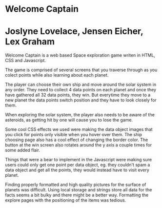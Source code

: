 # Welcome Captain
# Joslyne Lovelace, Jensen Eicher, Lex Graham

Welcome Captain is a web based Space exploration game writen in HTML, CSS and Javascript. 

The game is comprised of several screens that you traverse through as you colect points while also learning about each planet.

The player can choose their own ship and move around the solar system in any order. They need to collect 4 data points on each planet and once they have gathered all 32 data points, they win. But everytime they move to a new planet the data points switch position and they have to look closely for them.

When exploring the solar system, the player also needs to be aware of the asteroids, as getting hit by one will cause you to lose the game.

Some cool CSS effects we used were making the data object images that you click for points only visible when you hover over them. The ship choosing page also has a cool effect of changing the border color. The button at the win screen also rotates around the y axis a couple times for some added flair.

Things that were a bear to implement in the Javascript were making sure users could only get one point per data object, eg. they couldn't spam a data object and get all the points, they would instead have to visit every planet.

Finding properly formatted and high quality pictures for the surface of planets was difficult.
Using local storage and strings store all data for the facts seems a bit bulky and there might be a better way.
Formatting the explore pages with the positioning of the items was tedious.
